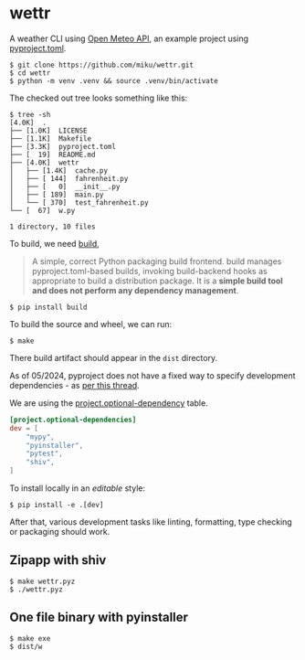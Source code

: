 # wettr

A weather CLI using [Open Meteo API](https://open-meteo.com/), an example
project using
[pyproject.toml](https://packaging.python.org/en/latest/guides/writing-pyproject-toml/#writing-pyproject-toml).

```
$ git clone https://github.com/miku/wettr.git
$ cd wettr
$ python -m venv .venv && source .venv/bin/activate
```

The checked out tree looks something like this:

```
$ tree -sh
[4.0K]  .
├── [1.0K]  LICENSE
├── [1.1K]  Makefile
├── [3.3K]  pyproject.toml
├── [  19]  README.md
├── [4.0K]  wettr
│   ├── [1.4K]  cache.py
│   ├── [ 144]  fahrenheit.py
│   ├── [   0]  __init__.py
│   ├── [ 189]  main.py
│   └── [ 370]  test_fahrenheit.py
└── [  67]  w.py

1 directory, 10 files
```

To build, we need [build](https://build.pypa.io/en/stable/),

> A simple, correct Python packaging build frontend. build manages
> pyproject.toml-based builds, invoking build-backend hooks as appropriate to
> build a distribution package. It is a **simple build tool and does not perform
> any dependency management**.

```
$ pip install build
```

To build the source and wheel, we can run:

```
$ make
```

There build artifact should appear in the `dist` directory.

As of 05/2024, pyproject does not have a fixed way to specify development
dependencies - as [per this thread](https://discuss.python.org/t/development-dependencies-in-pyproject-toml/26149).

We are using the [project.optional-dependency](https://setuptools.pypa.io/en/latest/userguide/dependency_management.html#optional-dependencies) table.

```toml
[project.optional-dependencies]
dev = [
    "mypy",
    "pyinstaller",
    "pytest",
    "shiv",
]
```

To install locally in an *editable* style:

```
$ pip install -e .[dev]
```

After that, various development tasks like linting, formatting, type checking
or packaging should work.

## Zipapp with shiv

```
$ make wettr.pyz
$ ./wettr.pyz
```

## One file binary with pyinstaller

```
$ make exe
$ dist/w
```
